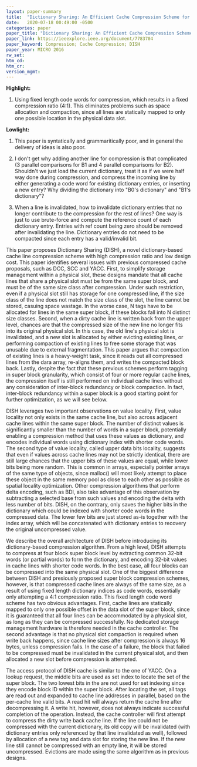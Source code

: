 ```yaml
---
layout: paper-summary
title:  "Dictionary Sharing: An Efficient Cache Compression Scheme for Compressed Caches"
date:   2020-07-18 00:49:00 -0500
categories: paper
paper_title: "Dictionary Sharing: An Efficient Cache Compression Scheme for Compressed Caches"
paper_link: https://ieeexplore.ieee.org/document/7783704
paper_keyword: Compression; Cache Compression; DISH
paper_year: MICRO 2016
rw_set:
htm_cd:
htm_cr:
version_mgmt:
---
```


**Highlight:**

1. Using fixed length code words for compression, which results in a fixed compression ratio (4:1). This eliminates problems
   such as space allocation and compaction, since all lines are statically mapped to only one possible location in the 
   physical data slot.

**Lowlight:**

1. This paper is syntatically and grammaritically poor, and in general the delivery of ideas is also poor.
   
2. I don't get why adding another line for compression is that complicated (3 parallel comparisons for B1 and 4 parallel 
   comparisons for B2). Shouldn't we just load the current 
   dictionary, treat it as if we were half way done during compression, and compress the incoming line by either
   generating a code word for existing dictionary entries, or inserting a new entry?
   Why dividing the dictionary into "B0's dictionary" and "B1's dictionary"?

3. When a line is invalidated, how to invalidate dictionary entries that no longer contribute to the compression for the 
   rest of lines?
   One way is just to use brute-force and compute the reference count of each dictionary entry. Entries with ref count
   being zero should be removed after invalidating the line. Dictionary entries do not need to be compacted since 
   each entry has a valid/invalid bit.

This paper proposes Dictionary Sharing (DISH), a novel dictionary-based cache line compression scheme with high compression
ratio and low design cost. This paper identifies several issues with previous compressed cache proposals, such as DCC, 
SCC and YACC. First, to simplify storage management within a physical slot, these designs mandate that all cache lines
that share a physical slot must be from the same super block, and must be of the same size class after compression. 
Under such restriction, even if a physical slot still has storage for one compressed line, if the size class of the line
does not match the size class of the slot, the line cannot be stored, casuing space wastage. In the worse case, N tags
have to be allocated for lines in the same super block, if these blocks fall into N distinct size classes.
Second, when a dirty cache line is written back from the upper level, chances are that the compressed size of the new 
line no longer fits into its original physical slot. In this case, the old line's physical slot is invalidated, and 
a new slot is allocated by either evicting existing lines, or performing compaction of existing lines to free some 
storage that was unusable due to external fragmentation. This paper argues that compaction of existing lines is a heavy-weight
task, since it reads out all compressed lines from the dara array, re-aligns them, and writes the compacted block back.
Lastly, despite the fact that these previous schemes perform tagging in super block granularity, which consist of four or 
more regular cache lines, the compression itself is still performed on individual cache lines without any consideration 
of inter-block redundancy or block compaction. In fact, inter-block redundancy within a super block is a good starting 
point for further optimization, as we will see below.

DISH leverages two important observations on value locality. First, value locality not only exists in the same cache
line, but also across adjacent cache lines within the same super block. The number of distinct values is significantly
smaller than the number of words in a super block, potentially enabling a compression method that uses these values
as dictionary, and encodes individual words using dictionary index with shorter code words. 
The second type of value locality, called upper data bits locality, suggests that even if values across cache lines
may not be strictly identical, there are still large chances that the upper bits of these values are equal, while lower
bits being more random. This is common in arrays, especially pointer arrays of the same type of objects, since 
malloc() will most likely attempt to place these object in the same memory pool as close to each other as possible as 
spatial locality optimization. 
Other compression algorithms that perform delta encoding, such as BDI, also take advantage of this observation by subtracting 
a selected base from such values and encoding the delta with less number of bits. DISH, on the contrary, only saves the 
higher bits in the dictionary which could be indexed with shorter code words in the compressed data. The lower few bits 
are just stored as-is together with the index array, which will be concatenated with dictionary entries to recovery the 
original uncompressed value.

We describe the overall architecture of DISH before introducing its dictionary-based compression algorithm. From a high
level, DISH attempts to compress at four block super block level by extracting common 32-bit words (or partial words) to 
form the dictionary, and encoding 32-bit values in cache lines with shorter code words. In the best case, all four blocks
can be compressed into the same physical slot. One of the biggest difference between DISH and presiously proposed super 
block compression schemes, however, is that compressed cache lines are always of the same size, as a result of using 
fixed length dictionary indices as code words, essentially only attempting a 4:1 compression ratio. 
This fixed length code word scheme has two obvious advantages. First, cache lines are statically mapped to only one possible
offset in the data slot of the super block, since it is guaranteed that all four lines can be accommodated by a physical slot,
as long as they can be compressed successfully. No dedicated storage management hardware is therefore needed in the cache 
controller.
The second advantage is that no physical slot compaction is required when write back happens, since cache line sizes 
after compression is always 16 bytes, unless compression fails. In the case of a failure, the block that failed to be 
compressed must be invalidated in the current physical slot, and then allocated a new slot before compression is attempted.

The access protocol of DISH cache is similar to the one of YACC. On a lookup request, the middle bits are used as set
index to locate the set of the super block. The two lowest bits in the are not used for set indexing since they encode
block ID within the super block. After locating the set, all tags are read out and expanded to cache line addresses in 
parallel, based on the per-cache line valid bits. A read hit will always return the cache line after decompressing it.
A write hit, however, does not always indicate successful completion of the operation. Instead, the cache controller will
first attempt to compress the dirty write back cache line. If the line could not be compressed with the current dictionary,
its old copy will be invalidated (with dictionary entries only referenced by that line invalidated as well), followed by
allocation of a new tag and data slot for storing the new line. If the new line still cannot be compressed with an
empty line, it will be stored uncompressed. Evictions are made using the same algorithm as in previous designs.
